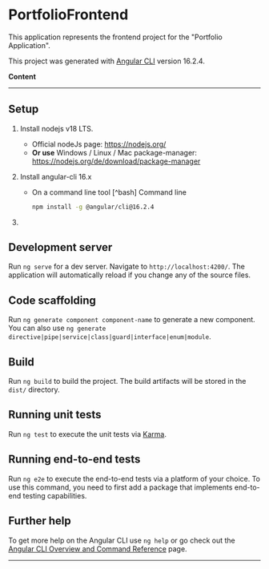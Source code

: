 # PortfolioFrontend

This application represents the frontend project for the "Portfolio Application".

This project was generated with [Angular CLI](https://github.com/angular/angular-cli) version 16.2.4.


**Content**

---

## Setup

1. Install nodejs v18 LTS.
    - Official nodeJs page: https://nodejs.org/
    - **Or use** Windows / Linux / Mac package-manager: https://nodejs.org/de/download/package-manager


2. Install angular-cli 16.x
    - On a command line tool [^bash]  Command line
        ```bash
        npm install -g @angular/cli@16.2.4
        ```

3. 



## Development server

Run `ng serve` for a dev server. Navigate to `http://localhost:4200/`. The application will automatically reload if you change any of the source files.

## Code scaffolding

Run `ng generate component component-name` to generate a new component. You can also use `ng generate directive|pipe|service|class|guard|interface|enum|module`.

## Build

Run `ng build` to build the project. The build artifacts will be stored in the `dist/` directory.

## Running unit tests

Run `ng test` to execute the unit tests via [Karma](https://karma-runner.github.io).

## Running end-to-end tests

Run `ng e2e` to execute the end-to-end tests via a platform of your choice. To use this command, you need to first add a package that implements end-to-end testing capabilities.

## Further help

To get more help on the Angular CLI use `ng help` or go check out the [Angular CLI Overview and Command Reference](https://angular.io/cli) page.

--- 

[^1]: some cmd line tool to be used here such as
 